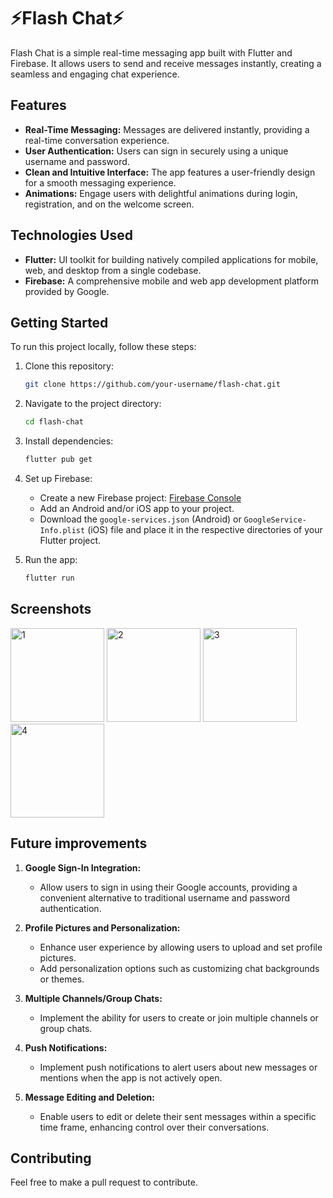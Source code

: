 # ⚡Flash Chat⚡

Flash Chat is a simple real-time messaging app built with Flutter and Firebase. It allows users to send and receive messages instantly, creating a seamless and engaging chat experience.

## Features


- **Real-Time Messaging:** Messages are delivered instantly, providing a real-time conversation experience.
- **User Authentication:** Users can sign in securely using a unique username and password.
- **Clean and Intuitive Interface:** The app features a user-friendly design for a smooth messaging experience.
- **Animations:** Engage users with delightful animations during login, registration, and on the welcome screen.

## Technologies Used

- **Flutter:** UI toolkit for building natively compiled applications for mobile, web, and desktop from a single codebase.
- **Firebase:** A comprehensive mobile and web app development platform provided by Google.

## Getting Started

To run this project locally, follow these steps:

1. Clone this repository:

   ```bash
   git clone https://github.com/your-username/flash-chat.git
   ```

2. Navigate to the project directory:

   ```bash
   cd flash-chat
   ```

3. Install dependencies:

   ```bash
   flutter pub get
   ```

4. Set up Firebase:
    - Create a new Firebase project: [Firebase Console](https://console.firebase.google.com/)
    - Add an Android and/or iOS app to your project.
    - Download the `google-services.json` (Android) or `GoogleService-Info.plist` (iOS) file and place it in the respective directories of your Flutter project.

5. Run the app:

   ```bash
   flutter run
   ```

## Screenshots

<img src="https://github.com/ar-0911/Chat-App-Flutter/assets/92566219/3a1a05c2-98bd-4c35-9c91-ee3c2575187c" alt="1" width="150"/>
<img src="https://github.com/ar-0911/Chat-App-Flutter/assets/92566219/7f177531-b1db-4928-a38a-bef1c37c80cd" alt="2" width=150"/>
<img src="https://github.com/ar-0911/Chat-App-Flutter/assets/92566219/b36fb006-2940-43d9-b82d-fadbde16a393" alt="3" width="150"/>
<img src="https://github.com/ar-0911/Chat-App-Flutter/assets/92566219/db0f41da-fb63-4ddf-a824-92e00513b36c" alt="4" width="150"/>

## Future improvements 
1. **Google Sign-In Integration:**
   - Allow users to sign in using their Google accounts, providing a convenient alternative to traditional username and password authentication.

2. **Profile Pictures and Personalization:**
   - Enhance user experience by allowing users to upload and set profile pictures.
   - Add personalization options such as customizing chat backgrounds or themes.

3. **Multiple Channels/Group Chats:**
   - Implement the ability for users to create or join multiple channels or group chats.

4. **Push Notifications:**
   - Implement push notifications to alert users about new messages or mentions when the app is not actively open.

5. **Message Editing and Deletion:**
   - Enable users to edit or delete their sent messages within a specific time frame, enhancing control over their conversations.
     
## Contributing
Feel free to make a pull request to contribute.
